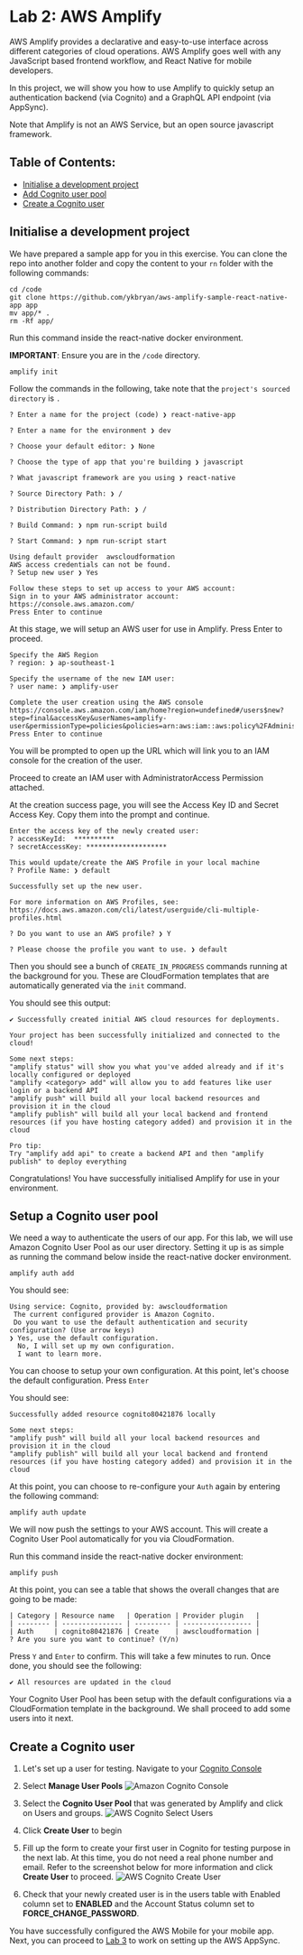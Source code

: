 # Lab 2: AWS Amplify

AWS Amplify provides a declarative and easy-to-use interface across different categories of cloud operations. AWS Amplify goes well with any JavaScript based frontend workflow, and React Native for mobile developers.

In this project, we will show you how to use Amplify to quickly setup an authentication backend (via Cognito) and a GraphQL API endpoint (via AppSync).

Note that Amplify is not an AWS Service, but an open source javascript framework.

## Table of Contents:
* [Initialise a development project](#initialise-a-development-project)
* [Add Cognito user pool](#add-cognito-user-pool)
* [Create a Cognito user](#create-a-cognito-user)

## Initialise a development project

We have prepared a sample app for you in this exercise. You can clone the repo into another folder and copy the content to your `rn` folder with the following commands:

```
cd /code
git clone https://github.com/ykbryan/aws-amplify-sample-react-native-app app
mv app/* .
rm -Rf app/
```

Run this command inside the react-native docker environment.

**IMPORTANT**: Ensure you are in the ```/code``` directory.
```
amplify init
```

Follow the commands in the following, take note that the `project's sourced directory` is ``.``
```
? Enter a name for the project (code) ❯ react-native-app
```
```
? Enter a name for the environment ❯ dev
```
```
? Choose your default editor: ❯ None
```

```
? Choose the type of app that you're building ❯ javascript
```
```
? What javascript framework are you using ❯ react-native
```
```
? Source Directory Path: ❯ /
```
```
? Distribution Directory Path: ❯ /
```
```
? Build Command: ❯ npm run-script build
```
```
? Start Command: ❯ npm run-script start
```
```
Using default provider  awscloudformation
AWS access credentials can not be found.
? Setup new user ❯ Yes

Follow these steps to set up access to your AWS account:
Sign in to your AWS administrator account:
https://console.aws.amazon.com/
Press Enter to continue
```
At this stage, we will setup an AWS user for use in Amplify. Press Enter to proceed.

```
Specify the AWS Region
? region: ❯ ap-southeast-1
```
```
Specify the username of the new IAM user:
? user name: ❯ amplify-user
```
```
Complete the user creation using the AWS console
https://console.aws.amazon.com/iam/home?region=undefined#/users$new?step=final&accessKey&userNames=amplify-user&permissionType=policies&policies=arn:aws:iam::aws:policy%2FAdministratorAccess
Press Enter to continue
```
You will be prompted to open up the URL which will link you to an IAM console for the creation of the user.

Proceed to create an IAM user with AdministratorAccess Permission attached.

At the creation success page, you will see the Access Key ID and Secret Access Key. Copy them into the prompt and continue.

```
Enter the access key of the newly created user:
? accessKeyId:  **********
? secretAccessKey: ********************
```
```
This would update/create the AWS Profile in your local machine
? Profile Name: ❯ default

Successfully set up the new user.

For more information on AWS Profiles, see:
https://docs.aws.amazon.com/cli/latest/userguide/cli-multiple-profiles.html
```
```
? Do you want to use an AWS profile? ❯ Y
```
```
? Please choose the profile you want to use. ❯ default
```

Then you should see a bunch of `CREATE_IN_PROGRESS` commands running at the background for you. These are CloudFormation templates that are automatically generated via the `init` command.

You should see this output:
```
✔ Successfully created initial AWS cloud resources for deployments.

Your project has been successfully initialized and connected to the cloud!

Some next steps:
"amplify status" will show you what you've added already and if it's locally configured or deployed
"amplify <category> add" will allow you to add features like user login or a backend API
"amplify push" will build all your local backend resources and provision it in the cloud
"amplify publish" will build all your local backend and frontend resources (if you have hosting category added) and provision it in the cloud

Pro tip:
Try "amplify add api" to create a backend API and then "amplify publish" to deploy everything
```
Congratulations! You have successfully initialised Amplify for use in your environment.

## Setup a Cognito user pool

We need a way to authenticate the users of our app. For this lab, we will use Amazon Cognito User Pool as our user directory. Setting it up is as simple as running the command below inside the react-native docker environment.
```
amplify auth add
```

You should see:

```
Using service: Cognito, provided by: awscloudformation
 The current configured provider is Amazon Cognito.
 Do you want to use the default authentication and security configuration? (Use arrow keys)
❯ Yes, use the default configuration.
  No, I will set up my own configuration.
  I want to learn more.
```

You can choose to setup your own configuration. At this point, let's choose the default configuration. Press `Enter`

You should see:

```
Successfully added resource cognito80421876 locally

Some next steps:
"amplify push" will build all your local backend resources and provision it in the cloud
"amplify publish" will build all your local backend and frontend resources (if you have hosting category added) and provision it in the cloud
```

At this point, you can choose to re-configure your `Auth` again by entering the following command:

```
amplify auth update
```

We will now push the settings to your AWS account. This will create a Cognito User Pool automatically for you via CloudFormation.

Run this command inside the react-native docker environment:
```
amplify push
```

At this point, you can see a table that shows the overall changes that are going to be made:
```
| Category | Resource name   | Operation | Provider plugin   |
| -------- | --------------- | --------- | ----------------- |
| Auth     | cognito80421876 | Create    | awscloudformation |
? Are you sure you want to continue? (Y/n)
```

Press `Y` and `Enter` to confirm. This will take a few minutes to run. Once done, you should see the following:

```
✔ All resources are updated in the cloud
```

Your Cognito User Pool has been setup with the default configurations via a CloudFormation template in the background. We shall proceed to add some users into it next.

## Create a Cognito user
1. Let's set up a user for testing. Navigate to your [Cognito Console](https://console.aws.amazon.com/cognito/home)

2. Select **Manage User Pools**
![Amazon Cognito Console](images/amazon-cognito.png)

3. Select the **Cognito User Pool** that was generated by Amplify and click on Users and groups.
![AWS Cognito Select Users](images/aws-cognito-select-users-groups.png)

4. Click **Create User** to begin

5. Fill up the form to create your first user in Cognito for testing purpose in the next lab. At this time, you do not need a real phone number and email. Refer to the screenshot below for more information and click **Create User** to proceed.
![AWS Cognito Create User](images/aws-cognito-create-user.png)

6. Check that your newly created user is in the users table with Enabled column set to **ENABLED** and the Account Status column set to **FORCE_CHANGE_PASSWORD**.

You have successfully configured the AWS Mobile for your mobile app. Next, you can proceed to [Lab 3](../appsync/README.md) to work on setting up the AWS AppSync.
